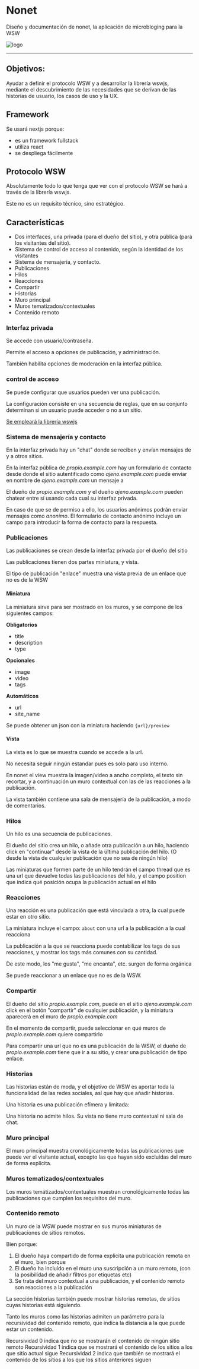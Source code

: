 # Nonet

Diseño y documentación de nonet, la aplicación de microbloging para la WSW

![logo](assets/logo.svg)

----

## Objetivos:

Ayudar a definir el protocolo WSW y a desarrollar la librería wswjs, mediante el descubrimiento de las necesidades que se derivan de las historias de usuario, los casos de uso y la UX.

## Framework

Se usará nextjs porque:

* es un framework fullstack
* utiliza react
* se despliega fácilmente

## Protocolo WSW

Absolutamente todo lo que tenga que ver con el protocolo WSW se hará a través de la librería wswjs.

Este no es un requisito técnico, sino estratégico.

## Características

* Dos interfaces, una privada (para el dueño del sitio), y otra pública (para los visitantes del sitio).
* Sistema de control de acceso al contenido, según la identidad de los visitantes
* Sistema de mensajería, y contacto.
* Publicaciones
* Hilos
* Reacciones
* Compartir
* Historias
* Muro principal
* Muros tematizados/contextuales
* Contenido remoto

### Interfaz privada

Se accede con usuario/contraseña.

Permite el acceso a opciones de publicación, y administración.

También habilita opciones de moderación en la interfaz pública.

### control de acceso

Se puede configurar que usuarios pueden ver una publicación.

La configuración consiste en una secuencia de reglas, que en su conjunto determinan si un usuario puede acceder o no a un sitio.

[Se empleará la librería wswjs](wswjs/control-de-acceso.md)

### Sistema de mensajería y contacto

En la interfaz privada hay un "chat" donde se reciben y envían mensajes de y a otros sitios.

En la interfaz pública de *propio.example.com* hay un formulario de contacto desde donde el sitio autentificado como *ajeno.example.com* puede enviar en nombre de *ajeno.example.com* un mensaje a

El dueño de *propio.example.com* y el dueño *ajeno.example.com* pueden chatear entre sí usando cada cual su interfaz privada.

En caso de que se de permiso a ello, los usuarios anónimos podrán enviar mensajes como *anonimo*. El formulario de contacto anónimo incluye un campo para introducir la forma de contacto para la respuesta.

### Publicaciones

Las publicaciones se crean desde la interfaz privada por el dueño del sitio

Las publicaciones tienen dos partes miniatura, y vista.

El tipo de publicación "enlace" muestra una vista previa de un enlace que no es de la WSW

#### Miniatura
La miniatura sirve para ser mostrado en los muros, y se compone de los siguientes campos:

**Obligatorios**
* title
* description
* type

**Opcionales**
* image
* video
* tags

**Automáticos**
* url
* site_name

Se puede obtener un json con la miniatura haciendo `{url}/preview`

#### Vista

La vista es lo que se muestra cuando se accede a la url.

No necesita seguir ningún estandar pues es solo para uso interno.

En nonet el view muestra la imagen/video a ancho completo, el texto sin recortar, y a continuación un muro contextual con las de las reacciones a la publicación.

La vista también contiene una sala de mensajería de la publicación, a modo de comentarios.


### Hilos

Un hilo es una secuencia de publicaciones.

El dueño del sitio crea un hilo, o añade otra publicación a un hilo, haciendo click en "continuar" desde la vista de la última publicación del hilo. (O desde la vista de cualquier publicación que no sea de ningún hilo)

Las miniaturas que formen parte de un hilo tendrán el campo thread que es una url que devuelve todas las publicaciones del hilo, y el campo position que indica qué posición ocupa la publicación actual en el hilo

### Reacciones

Una reacción es una publicación que está vinculada a otra, la cual puede estar en otro sitio.

La miniatura incluye el campo: `about` con una url a la publicación a la cual reacciona

La publicación a la que se reacciona puede contabilizar los tags de sus reacciones, y mostrar los tags más comunes con su cantidad.

De este modo, los "me gusta", "me encanta", etc. surgen de forma orgánica

Se puede reaccionar a un enlace que no es de la WSW.

### Compartir

El dueño del sitio *propio.example.com*, puede en el sitio *ajeno.example.com* click en el botón "compartir" de cualquier publicación, y la miniatura aparecerá en el muro de *propio.example.com*

En el momento de compartir, puede seleccionar en qué muros de *propio.example.com* quiere compartirlo

Para compartir una url que no es una publicación de la WSW, el dueño de *propio.example.com* tiene que ir a su sitio, y crear una publicación de tipo enlace.

### Historias

Las historias están de moda, y el objetivo de WSW es aportar toda la funcionalidad de las redes sociales, así que hay que añadir historias.

Una historia es una publicación efímera y limitada:

Una historia no admite hilos.
Su vista no tiene muro contextual ni sala de chat.


### Muro principal

El muro principal muestra cronológicamente todas las publicaciones que puede ver el visitante actual, excepto las que hayan sido excluídas del muro de forma explícita.

### Muros tematizados/contextuales

Los muros temátizados/contextuales muestran cronológicamente todas las publicaciones que cumplen los requisitos del muro.


### Contenido remoto

Un muro de la WSW puede mostrar en sus muros miniaturas de publicaciones de sitios remotos.

Bien porque:

1. El dueño haya compartido de forma explícita una publicación remota en el muro, bien porque
2. El dueño ha incluído en el muro una suscripción a un muro remoto, (con la posibilidad de añadir filtros por etiquetas etc)
3. Se trata del muro contextual a una publicación, y el contenido remoto son reacciones a la publicación

La sección historias también puede mostrar historias remotas, de sitios cuyas historias está siguiendo.

Tanto los muros como las historias admiten un parámetro para la recursividad del contenido remoto, que indica la distancia a la que puede estar un contenido.

Recursividad 0 indica que no se mostrarán el contenido de ningún sitio remoto
Recursividad 1 indica que se mostrará el contenido de los sitios a los que sitio actual sigue
Recursividad 2 indica que también se mostrará el contenido de los sitios a los que los sitios anteriores siguen
